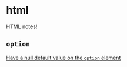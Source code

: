 # html

HTML notes!

## `option`
[Have a null default value on the `option` element](https://stackoverflow.com/a/23638053/6630464)
